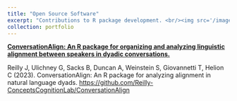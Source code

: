 ```yaml
---
title: "Open Source Software"
excerpt: "Contributions to R package development. <br/><img src='/images/background-2.png'>"
collection: portfolio
---
```


**[ConversationAlign: An R package for organizing and analyzing linguistic alignment between speakers in dyadic conversations.](https://github.com/Reilly-ConceptsCognitionLab/ConversationAlign)**

Reilly J, Ulichney G, Sacks B, Duncan A, Weinstein S, Giovannetti T, Helion C (2023). ConversationAlign: An R package for analyzing alignment in natural language dyads. https://github.com/Reilly-ConceptsCognitionLab/ConversationAlign
